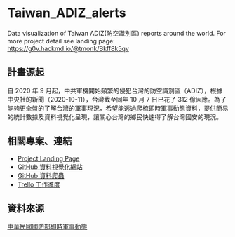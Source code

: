 # Taiwan_ADIZ_alerts
Data visualization of Taiwan ADIZ(防空識別區) reports around the world. For more project detail see landing page: https://g0v.hackmd.io/@tmonk/Bkff8k5qv

## 計畫源起
自 2020 年 9 月起，中共軍機開始頻繁的侵犯台灣的防空識別區（ADIZ），根據中央社的新聞（2020-10-11），台灣截至同年 10 月 7 日已花了 312 億因應。為了能夠更全盤的了解台灣的軍事現況，希望能透過爬梳即時軍事動態資料，提供簡易的統計數據及資料視覺化呈現，讓關心台灣的鄉民快速得了解台灣國安的現況。

## 相關專案、連結
- [Project Landing Page](https://g0v.hackmd.io/@tmonk/Bkff8k5qv/)
- [GitHub 資料視覺化網站](https://github.com/felixshai/Taiwan_ADIZ_alerts)
- [GitHub 資料爬蟲](https://github.com/felixshai/mnd_ADIZ_news_crawler)
- [Trello 工作進度](https://trello.com/b/mI77X8dl/cronjob-and-crawler)

## 資料來源
[中華民國國防部即時軍事動態](https://www.mnd.gov.tw/PublishTable.aspx?Types=%E5%8D%B3%E6%99%82%E8%BB%8D%E4%BA%8B%E5%8B%95%E6%85%8B&title=%E5%9C%8B%E9%98%B2%E6%B6%88%E6%81%AF)
